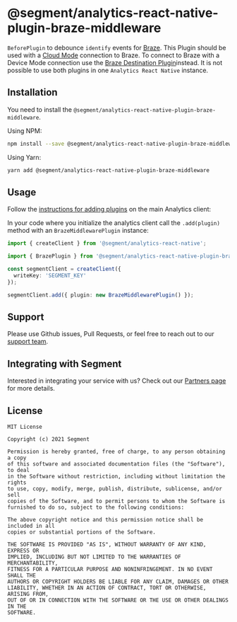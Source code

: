 # @segment/analytics-react-native-plugin-braze-middleware

`BeforePlugin`  to debounce `identify` events for [Braze](https://www.braze.com). This Plugin should be used with a [Cloud Mode](https://segment.com/docs/connections/destinations/#connection-modes) connection to Braze. To connect to Braze with a Device Mode connection use the [Braze Destination Plugin]((https://www.npmjs.com/package/@segment/analytics-react-native-plugin-braze))instead. It is not possible to use both plugins in one `Analytics React Native` instance. 

## Installation

You need to install the `@segment/analytics-react-native-plugin-braze-middleware`.

Using NPM:
```bash
npm install --save @segment/analytics-react-native-plugin-braze-middleware 
```

Using Yarn:
```bash
yarn add @segment/analytics-react-native-plugin-braze-middleware
```
## Usage

Follow the [instructions for adding plugins](https://github.com/segmentio/analytics-react-native#adding-plugins) on the main Analytics client:

In your code where you initialize the analytics client call the `.add(plugin)` method with an `BrazeMiddlewarePlugin` instance:

```ts
import { createClient } from '@segment/analytics-react-native';

import { BrazePlugin } from '@segment/analytics-react-native-plugin-braze-middleware';

const segmentClient = createClient({
  writeKey: 'SEGMENT_KEY'
});

segmentClient.add({ plugin: new BrazeMiddlewarePlugin() });
```

## Support

Please use Github issues, Pull Requests, or feel free to reach out to our [support team](https://segment.com/help/).

## Integrating with Segment

Interested in integrating your service with us? Check out our [Partners page](https://segment.com/partners/) for more details.

## License
```
MIT License

Copyright (c) 2021 Segment

Permission is hereby granted, free of charge, to any person obtaining a copy
of this software and associated documentation files (the "Software"), to deal
in the Software without restriction, including without limitation the rights
to use, copy, modify, merge, publish, distribute, sublicense, and/or sell
copies of the Software, and to permit persons to whom the Software is
furnished to do so, subject to the following conditions:

The above copyright notice and this permission notice shall be included in all
copies or substantial portions of the Software.

THE SOFTWARE IS PROVIDED "AS IS", WITHOUT WARRANTY OF ANY KIND, EXPRESS OR
IMPLIED, INCLUDING BUT NOT LIMITED TO THE WARRANTIES OF MERCHANTABILITY,
FITNESS FOR A PARTICULAR PURPOSE AND NONINFRINGEMENT. IN NO EVENT SHALL THE
AUTHORS OR COPYRIGHT HOLDERS BE LIABLE FOR ANY CLAIM, DAMAGES OR OTHER
LIABILITY, WHETHER IN AN ACTION OF CONTRACT, TORT OR OTHERWISE, ARISING FROM,
OUT OF OR IN CONNECTION WITH THE SOFTWARE OR THE USE OR OTHER DEALINGS IN THE
SOFTWARE.
```